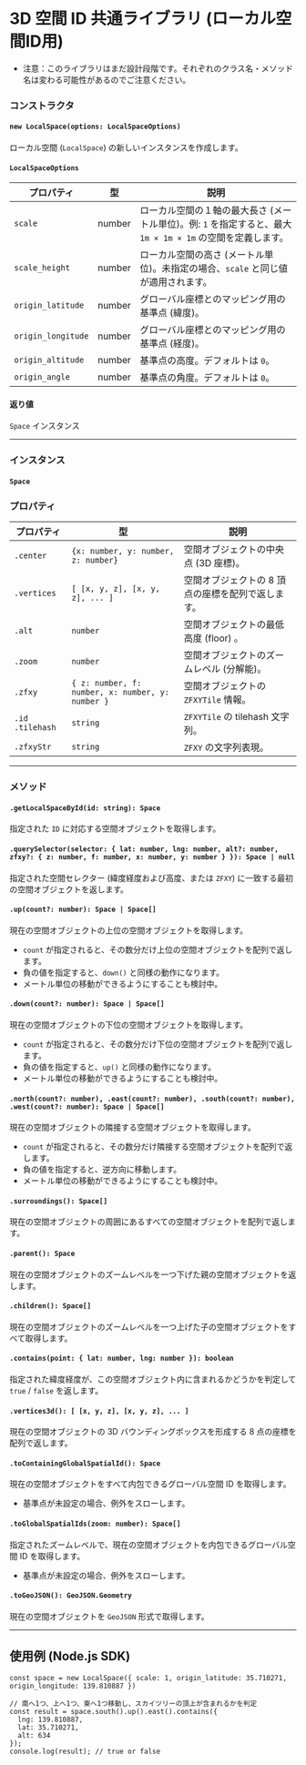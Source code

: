 # 3D 空間 ID 共通ライブラリ (ローカル空間ID用)

- 注意：このライブラリはまだ設計段階です。それぞれのクラス名・メソッド名は変わる可能性があるのでご注意ください。

### コンストラクタ

#### `new LocalSpace(options: LocalSpaceOptions)`

ローカル空間 (`LocalSpace`) の新しいインスタンスを作成します。

#### `LocalSpaceOptions`
| プロパティ          | 型      | 説明 |
|-----------------|--------|------------------------|
| `scale`        | number | ローカル空間の１軸の最大長さ (メートル単位)。例: `1` を指定すると、最大 `1m × 1m × 1m` の空間を定義します。 |
| `scale_height` | number | ローカル空間の高さ (メートル単位)。未指定の場合、`scale` と同じ値が適用されます。 |
| `origin_latitude` | number | グローバル座標とのマッピング用の基準点 (緯度)。 |
| `origin_longitude` | number | グローバル座標とのマッピング用の基準点 (経度)。 |
| `origin_altitude` | number | 基準点の高度。デフォルトは `0`。 |
| `origin_angle` | number | 基準点の角度。デフォルトは `0`。 |

#### 返り値
`Space` インスタンス

---

### インスタンス

#### `Space`


### プロパティ

| プロパティ   | 型 | 説明 |
|------------|--------------------------|------------------------------------------|
| `.center`  | `{x: number, y: number, z: number}` | 空間オブジェクトの中央点 (3D 座標)。 |
| `.vertices` | `[ [x, y, z], [x, y, z], ... ]` | 空間オブジェクトの 8 頂点の座標を配列で返します。 |
| `.alt` | `number` | 空間オブジェクトの最低高度 (floor) 。 |
| `.zoom` | `number` | 空間オブジェクトのズームレベル (分解能)。 |
| `.zfxy` | `{ z: number, f: number, x: number, y: number }` | 空間オブジェクトの `ZFXYTile` 情報。 |
| `.id` `.tilehash` | `string` | `ZFXYTile` の tilehash 文字列。 |
| `.zfxyStr` | `string` | `ZFXY` の文字列表現。 |

---

### メソッド

#### `.getLocalSpaceById(id: string): Space`
指定された `ID` に対応する空間オブジェクトを取得します。

#### `.querySelector(selector: { lat: number, lng: number, alt?: number, zfxy?: { z: number, f: number, x: number, y: number } }): Space | null`
指定された空間セレクター (緯度経度および高度、または `ZFXY`) に一致する最初の空間オブジェクトを返します。

#### `.up(count?: number): Space | Space[]`
現在の空間オブジェクトの上位の空間オブジェクトを取得します。
- `count` が指定されると、その数分だけ上位の空間オブジェクトを配列で返します。
- 負の値を指定すると、`down()` と同様の動作になります。
- メートル単位の移動ができるようにすることも検討中。

#### `.down(count?: number): Space | Space[]`
現在の空間オブジェクトの下位の空間オブジェクトを取得します。
- `count` が指定されると、その数分だけ下位の空間オブジェクトを配列で返します。
- 負の値を指定すると、`up()` と同様の動作になります。
- メートル単位の移動ができるようにすることも検討中。

#### `.north(count?: number), .east(count?: number), .south(count?: number), .west(count?: number): Space | Space[]`
現在の空間オブジェクトの隣接する空間オブジェクトを取得します。
- `count` が指定されると、その数分だけ隣接する空間オブジェクトを配列で返します。
- 負の値を指定すると、逆方向に移動します。
- メートル単位の移動ができるようにすることも検討中。

#### `.surroundings(): Space[]`
現在の空間オブジェクトの周囲にあるすべての空間オブジェクトを配列で返します。

#### `.parent(): Space`
現在の空間オブジェクトのズームレベルを一つ下げた親の空間オブジェクトを返します。

#### `.children(): Space[]`
現在の空間オブジェクトのズームレベルを一つ上げた子の空間オブジェクトをすべて取得します。

#### `.contains(point: { lat: number, lng: number }): boolean`
指定された緯度経度が、この空間オブジェクト内に含まれるかどうかを判定して `true` / `false` を返します。

#### `.vertices3d(): [ [x, y, z], [x, y, z], ... ]`
現在の空間オブジェクトの 3D バウンディングボックスを形成する 8 点の座標を配列で返します。

#### `.toContainingGlobalSpatialId(): Space`
現在の空間オブジェクトをすべて内包できるグローバル空間 ID を取得します。
- 基準点が未設定の場合、例外をスローします。

#### `.toGlobalSpatialIds(zoom: number): Space[]`
指定されたズームレベルで、現在の空間オブジェクトを内包できるグローバル空間 ID を取得します。
- 基準点が未設定の場合、例外をスローします。

#### `.toGeoJSON(): GeoJSON.Geometry`
現在の空間オブジェクトを `GeoJSON` 形式で取得します。

---

## 使用例 (Node.js SDK)

```node
const space = new LocalSpace({ scale: 1, origin_latitude: 35.710271, origin_longitude: 139.810887 })

// 南へ1つ、上へ1つ、東へ1つ移動し、スカイツリーの頂上が含まれるかを判定
const result = space.south().up().east().contains({
  lng: 139.810887,
  lat: 35.710271,
  alt: 634
});
console.log(result); // true or false
```
